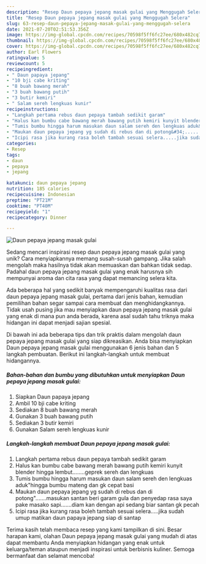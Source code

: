 ```yaml
---
description: "Resep Daun pepaya jepang masak gulai yang Menggugah Selera"
title: "Resep Daun pepaya jepang masak gulai yang Menggugah Selera"
slug: 63-resep-daun-pepaya-jepang-masak-gulai-yang-menggugah-selera
date: 2021-07-20T02:51:53.356Z
image: https://img-global.cpcdn.com/recipes/70598f5ff6fc27ee/680x482cq70/daun-pepaya-jepang-masak-gulai-foto-resep-utama.jpg
thumbnail: https://img-global.cpcdn.com/recipes/70598f5ff6fc27ee/680x482cq70/daun-pepaya-jepang-masak-gulai-foto-resep-utama.jpg
cover: https://img-global.cpcdn.com/recipes/70598f5ff6fc27ee/680x482cq70/daun-pepaya-jepang-masak-gulai-foto-resep-utama.jpg
author: Earl Flowers
ratingvalue: 5
reviewcount: 5
recipeingredient:
- " Daun papaya jepang"
- "10 bji cabe kriting"
- "8 buah bawang merah"
- "3 buah bawang putih"
- "3 butir kemiri"
- " Salam sereh lengkuas kunir"
recipeinstructions:
- "Langkah pertama rebus daun pepaya tambah sedikit garam"
- "Halus kan bumbu cabe bawang merah bawang putih kemiri kunyit blender hingga lembut........geprek sereh dan lengkuas"
- "Tumis bumbu hingga harum masukan daun salam sereh den lengkuas aduk&#34;hingga bumbu mateng dan gk cepat basi"
- "Maukan daun pepaya jepang yg sudah di rebus dan di potong&#34;.......masukan santan beri garam gula dan penyedap rasa saya pake masako sapi.......diam kan dengan api sedang biar santan gk pecah"
- "Icipi rasa jika kurang rasa boleh tambah sesuai selera.....jika sudah umup matikan daun papaya jepang siap di santap"
categories:
- Resep
tags:
- daun
- pepaya
- jepang

katakunci: daun pepaya jepang 
nutrition: 185 calories
recipecuisine: Indonesian
preptime: "PT21M"
cooktime: "PT40M"
recipeyield: "1"
recipecategory: Dinner

---
```



![Daun pepaya jepang masak gulai](https://img-global.cpcdn.com/recipes/70598f5ff6fc27ee/680x482cq70/daun-pepaya-jepang-masak-gulai-foto-resep-utama.jpg)

Sedang mencari inspirasi resep daun pepaya jepang masak gulai yang unik? Cara menyiapkannya memang susah-susah gampang. Jika salah mengolah maka hasilnya tidak akan memuaskan dan bahkan tidak sedap. Padahal daun pepaya jepang masak gulai yang enak harusnya sih mempunyai aroma dan cita rasa yang dapat memancing selera kita.



Ada beberapa hal yang sedikit banyak mempengaruhi kualitas rasa dari daun pepaya jepang masak gulai, pertama dari jenis bahan, kemudian pemilihan bahan segar sampai cara membuat dan menghidangkannya. Tidak usah pusing jika mau menyiapkan daun pepaya jepang masak gulai yang enak di mana pun anda berada, karena asal sudah tahu triknya maka hidangan ini dapat menjadi sajian spesial.


Di bawah ini ada beberapa tips dan trik praktis dalam mengolah daun pepaya jepang masak gulai yang siap dikreasikan. Anda bisa menyiapkan Daun pepaya jepang masak gulai menggunakan 6 jenis bahan dan 5 langkah pembuatan. Berikut ini langkah-langkah untuk membuat hidangannya.

<!--inarticleads1-->

##### Bahan-bahan dan bumbu yang dibutuhkan untuk menyiapkan Daun pepaya jepang masak gulai:

1. Siapkan  Daun papaya jepang
1. Ambil 10 bji cabe kriting
1. Sediakan 8 buah bawang merah
1. Gunakan 3 buah bawang putih
1. Sediakan 3 butir kemiri
1. Gunakan  Salam sereh lengkuas kunir




<!--inarticleads2-->

##### Langkah-langkah membuat Daun pepaya jepang masak gulai:

1. Langkah pertama rebus daun pepaya tambah sedikit garam
1. Halus kan bumbu cabe bawang merah bawang putih kemiri kunyit blender hingga lembut........geprek sereh dan lengkuas
1. Tumis bumbu hingga harum masukan daun salam sereh den lengkuas aduk&#34;hingga bumbu mateng dan gk cepat basi
1. Maukan daun pepaya jepang yg sudah di rebus dan di potong&#34;.......masukan santan beri garam gula dan penyedap rasa saya pake masako sapi.......diam kan dengan api sedang biar santan gk pecah
1. Icipi rasa jika kurang rasa boleh tambah sesuai selera.....jika sudah umup matikan daun papaya jepang siap di santap




Terima kasih telah membaca resep yang kami tampilkan di sini. Besar harapan kami, olahan Daun pepaya jepang masak gulai yang mudah di atas dapat membantu Anda menyiapkan hidangan yang enak untuk keluarga/teman ataupun menjadi inspirasi untuk berbisnis kuliner. Semoga bermanfaat dan selamat mencoba!
